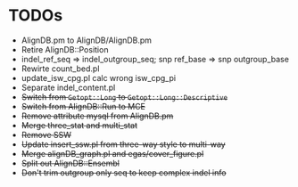 # TODOs

* AlignDB.pm to AlignDB/AlignDB.pm
* Retire AlignDB::Position
* indel_ref_seq => indel_outgroup_seq; snp ref_base => snp outgroup_base
* Rewirte count_bed.pl
* update_isw_cpg.pl calc wrong isw_cpg_pi
* Separate indel_content.pl
* ~~Switch from `Getopt::Long` to `Getopt::Long::Descriptive`~~
* ~~Switch from AlignDB::Run to MCE~~
* ~~Remove attribute mysql from AlignDB.pm~~
* ~~Merge three_stat and multi_stat~~
* ~~Remove SSW~~
* ~~Update insert_ssw.pl from three-way style to multi-way~~
* ~~Merge alignDB_graph.pl and egas/cover_figure.pl~~
* ~~Split out AlignDB::Ensembl~~
* ~~Don't trim outgroup only seq to keep complex indel info~~

